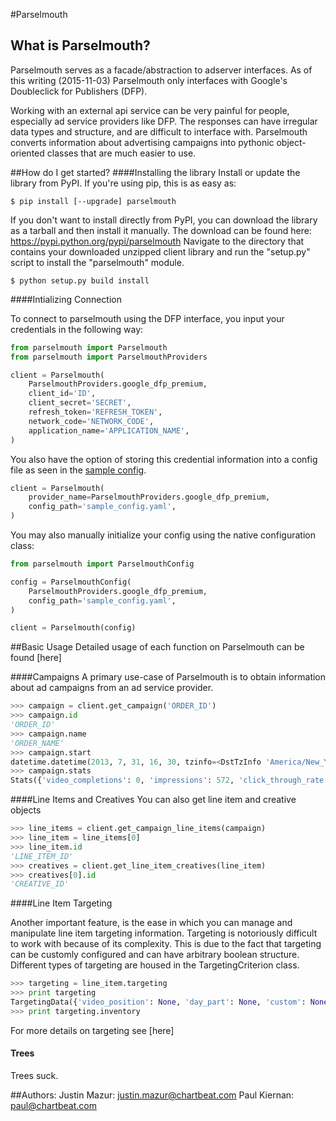 #Parselmouth


## What is Parselmouth?

Parselmouth serves as a facade/abstraction to adserver interfaces. 
As of this writing (2015-11-03) Parselmouth only interfaces with Google's 
Doubleclick for Publishers (DFP).

Working with an external api service can be very painful for people, especially
ad service providers like DFP. The responses can have irregular data types and
structure, and are difficult to interface with. Parselmouth converts information
about advertising campaigns into pythonic object-oriented classes that are much
easier to use.


##How do I get started?
####Installing the library
Install or update the library from PyPI. If you're using pip, this is as easy
as:

`$ pip install [--upgrade] parselmouth`

If you don't want to install directly from PyPI, you can download the library
as a tarball and then install it manually. The download can be found here:
https://pypi.python.org/pypi/parselmouth
Navigate to the directory that contains your downloaded unzipped client
library and run the "setup.py" script to install the "parselmouth"
module.

`$ python setup.py build install`

####Intializing Connection

To connect to parselmouth using the DFP interface,
you input your credentials in the following way:

```python
from parselmouth import Parselmouth
from parselmouth import ParselmouthProviders

client = Parselmouth(
    ParselmouthProviders.google_dfp_premium,
    client_id='ID',
    client_secret='SECRET',
    refresh_token='REFRESH_TOKEN',
    network_code='NETWORK_CODE',
    application_name='APPLICATION_NAME',
)
```

You also have the option of storing this credential
information into a config file as seen in the
[sample config](sample_config.yaml).

```python
client = Parselmouth(
    provider_name=ParselmouthProviders.google_dfp_premium,
    config_path='sample_config.yaml',
)
```

You may also manually initialize your config using
the native configuration class:

```python
from parselmouth import ParselmouthConfig

config = ParselmouthConfig(
    ParselmouthProviders.google_dfp_premium,
    config_path='sample_config.yaml',
)

client = Parselmouth(config)
```

##Basic Usage
Detailed usage of each function on Parselmouth can be
found [here]

####Campaigns
A primary use-case of Parselmouth is to obtain information
about ad campaigns from an ad service provider.

```python
>>> campaign = client.get_campaign('ORDER_ID')
>>> campaign.id
'ORDER_ID'
>>> campaign.name
'ORDER_NAME'
>>> campaign.start
datetime.datetime(2013, 7, 31, 16, 30, tzinfo=<DstTzInfo 'America/New_York' LMT-1 day, 19:04:00 STD>)
>>> campaign.stats
Stats({'video_completions': 0, 'impressions': 572, 'click_through_rate': 0, 'clicks': 0, 'video_starts': 0})
```

####Line Items and Creatives
You can also get line item and creative objects
```python
>>> line_items = client.get_campaign_line_items(campaign)
>>> line_item = line_items[0]
>>> line_item.id
'LINE_ITEM_ID'
>>> creatives = client.get_line_item_creatives(line_item)
>>> creatives[0].id
'CREATIVE_ID'
```

####Line Item Targeting

Another important feature, is the ease in which you can manage
and manipulate line item targeting information.  Targeting is
notoriously difficult to work with because of its complexity.
This is due to the fact that targeting can be customly configured
and can have arbitrary boolean structure.  Different types of
targeting are housed in the TargetingCriterion class.

```python
>>> targeting = line_item.targeting
>>> print targeting
TargetingData({'video_position': None, 'day_part': None, 'custom': None, 'inventory': TargetingCriterion({'OR': [Placement({'adunits': None, 'external_name': None, 'name': None, 'parent_id': None, 'external_id': None, 'id': 'ID'})]}), 'video_content': None, 'user_domain': None, 'technology': None, 'geography': None})
>>> print targeting.inventory
```

For more details on targeting see [here]

#### Trees

Trees suck.



##Authors:
  Justin Mazur: justin.mazur@chartbeat.com
  Paul Kiernan: paul@chartbeat.com
